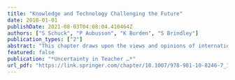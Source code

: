 ```yaml
---
title: "Knowledge and Technology Challenging the Future"
date: 2018-01-01
publishDate: 2021-08-03T04:08:04.410464Z
authors: ["S Schuck", "P Aubusson", "K Burden", "S Brindley"]
publication_types: ["2"]
abstract: "This chapter draws upon the views and opinions of international postgraduate students studying a module about educational technology as part of a full-time Masters' program in the UK. These students are all teachers working in various parts of the Middle East and …"
featured: false
publication: "*Uncertainty in Teacher …*"
url_pdf: "https://link.springer.com/chapter/10.1007/978-981-10-8246-7_10"
---
```


